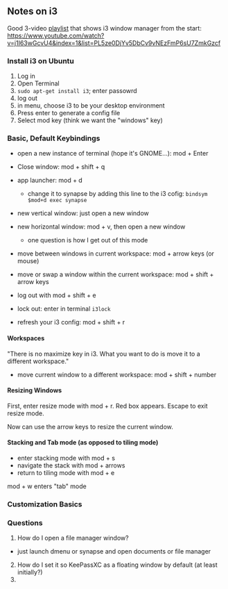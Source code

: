 ## Notes on i3

Good 3-video [playlist](https://www.youtube.com/watch?v=j1I63wGcvU4&index=1&list=PL5ze0DjYv5DbCv9vNEzFmP6sU7ZmkGzcf) that shows i3 window manager from the start: https://www.youtube.com/watch?v=j1I63wGcvU4&index=1&list=PL5ze0DjYv5DbCv9vNEzFmP6sU7ZmkGzcf

### Install i3 on Ubuntu
1. Log in 
2. Open Terminal
3. `sudo apt-get install i3`; enter passowrd
4. log out
5. in menu, choose i3 to be your desktop environment
6. Press enter to generate a config file
7. Select mod key (think we want the "windows" key)


### Basic, Default Keybindings
- open a new instance of terminal (hope it's GNOME...): mod + Enter
- Close window: mod + shift + q
- app launcher: mod + d
  - change it to synapse by adding this line to the i3 cofig: `bindsym $mod+d exec synapse`
- new vertical window: just open a new window
- new horizontal window: mod + v, then open a new window
  - one question is how I get out of this mode
- move between windows in current workspace: mod + arrow keys (or mouse)
- move or swap a window within the current workspace: mod + shift + arrow keys

- log out with mod + shift + e 
- lock out: enter in terminal `i3lock`

- refresh your i3 config: mod + shift + r

#### Workspaces

"There is no maximize key in i3. What you want to do is move it to a different workspace."

- move current window to a different workspace: mod + shift + number

#### Resizing Windows

First, enter resize mode with mod + r. Red box appears. Escape to exit resize mode. 

Now can use the arrow keys to resize the current window. 


#### Stacking and Tab mode (as opposed to tiling mode)

- enter stacking mode with mod + s
- navigate the stack with mod + arrows
- return to tiling mode with mod + e 

mod + w enters "tab" mode


### Customization Basics

### Questions 

1. How do I open a file manager window?
  - just launch dmenu or synapse and open documents or file manager
2. How do I set it so KeePassXC as a floating window by default (at least initially?)
3. 

